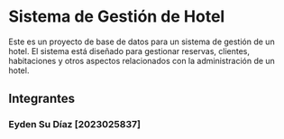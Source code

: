 # Sistema de Gestión de Hotel

Este es un proyecto de base de datos para un sistema de gestión de un hotel. El sistema está diseñado para gestionar reservas, clientes, habitaciones y otros aspectos relacionados con la administración de un hotel.

## Integrantes

### Eyden Su Díaz [2023025837]
